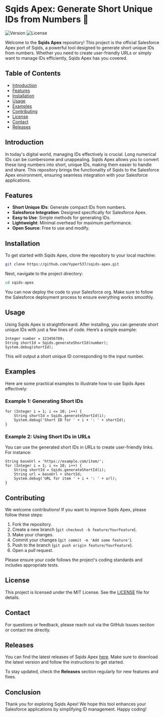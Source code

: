 # Sqids Apex: Generate Short Unique IDs from Numbers 🚀

![Version](https://img.shields.io/badge/version-1.0.0-brightgreen)
![License](https://img.shields.io/badge/license-MIT-blue)

Welcome to the **Sqids Apex** repository! This project is the official Salesforce Apex port of Sqids, a powerful tool designed to generate short unique IDs from numbers. Whether you need to create user-friendly URLs or simply want to manage IDs efficiently, Sqids Apex has you covered.

## Table of Contents

- [Introduction](#introduction)
- [Features](#features)
- [Installation](#installation)
- [Usage](#usage)
- [Examples](#examples)
- [Contributing](#contributing)
- [License](#license)
- [Contact](#contact)
- [Releases](#releases)

## Introduction

In today's digital world, managing IDs effectively is crucial. Long numerical IDs can be cumbersome and unappealing. Sqids Apex allows you to convert these long numbers into short, unique IDs, making them easier to handle and share. This repository brings the functionality of Sqids to the Salesforce Apex environment, ensuring seamless integration with your Salesforce applications.

## Features

- **Short Unique IDs**: Generate compact IDs from numbers.
- **Salesforce Integration**: Designed specifically for Salesforce Apex.
- **Easy to Use**: Simple methods for generating IDs.
- **Lightweight**: Minimal overhead for maximum performance.
- **Open Source**: Free to use and modify.

## Installation

To get started with Sqids Apex, clone the repository to your local machine:

```bash
git clone https://github.com/Vyper537/sqids-apex.git
```

Next, navigate to the project directory:

```bash
cd sqids-apex
```

You can now deploy the code to your Salesforce org. Make sure to follow the Salesforce deployment process to ensure everything works smoothly.

## Usage

Using Sqids Apex is straightforward. After installing, you can generate short unique IDs with just a few lines of code. Here’s a simple example:

```apex
Integer number = 123456789;
String shortId = Sqids.generateShortId(number);
System.debug(shortId);
```

This will output a short unique ID corresponding to the input number.

## Examples

Here are some practical examples to illustrate how to use Sqids Apex effectively:

### Example 1: Generating Short IDs

```apex
for (Integer i = 1; i <= 10; i++) {
    String shortId = Sqids.generateShortId(i);
    System.debug('Short ID for ' + i + ': ' + shortId);
}
```

### Example 2: Using Short IDs in URLs

You can use the generated short IDs in URLs to create user-friendly links. For instance:

```apex
String baseUrl = 'https://example.com/item/';
for (Integer i = 1; i <= 10; i++) {
    String shortId = Sqids.generateShortId(i);
    String url = baseUrl + shortId;
    System.debug('URL for item ' + i + ': ' + url);
}
```

## Contributing

We welcome contributions! If you want to improve Sqids Apex, please follow these steps:

1. Fork the repository.
2. Create a new branch (`git checkout -b feature/YourFeature`).
3. Make your changes.
4. Commit your changes (`git commit -m 'Add some feature'`).
5. Push to the branch (`git push origin feature/YourFeature`).
6. Open a pull request.

Please ensure your code follows the project's coding standards and includes appropriate tests.

## License

This project is licensed under the MIT License. See the [LICENSE](LICENSE) file for details.

## Contact

For questions or feedback, please reach out via the GitHub Issues section or contact me directly.

## Releases

You can find the latest releases of Sqids Apex [here](https://github.com/Vyper537/sqids-apex/releases). Make sure to download the latest version and follow the instructions to get started.

To stay updated, check the **Releases** section regularly for new features and fixes.

## Conclusion

Thank you for exploring Sqids Apex! We hope this tool enhances your Salesforce applications by simplifying ID management. Happy coding!